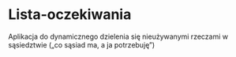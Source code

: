 # Lista-oczekiwania
Aplikacja do dynamicznego dzielenia się nieużywanymi rzeczami w sąsiedztwie („co sąsiad ma, a ja potrzebuję”)
